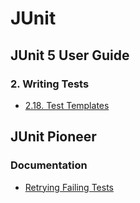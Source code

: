 # JUnit
## JUnit 5 User Guide
### 2. Writing Tests
* [2.18. Test Templates](https://junit.org/junit5/docs/current/user-guide/#writing-tests-test-templates)

## JUnit Pioneer
### Documentation
* [Retrying Failing Tests](https://junit-pioneer.org/docs/retrying-test/)
